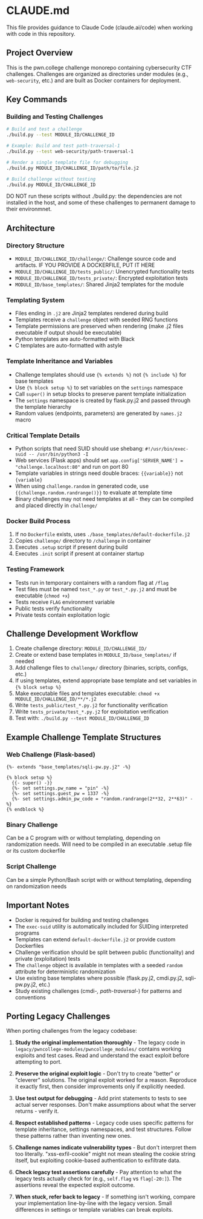 # CLAUDE.md

This file provides guidance to Claude Code (claude.ai/code) when working with code in this repository.

## Project Overview

This is the pwn.college challenge monorepo containing cybersecurity CTF challenges. Challenges are organized as directories under modules (e.g., `web-security`, etc.) and are built as Docker containers for deployment.

## Key Commands

### Building and Testing Challenges

```bash
# Build and test a challenge
./build.py --test MODULE_ID/CHALLENGE_ID

# Example: Build and test path-traversal-1
./build.py --test web-security/path-traversal-1

# Render a single template file for debugging
./build.py MODULE_ID/CHALLENGE_ID/path/to/file.j2

# Build challenge without testing
./build.py MODULE_ID/CHALLENGE_ID
```

DO NOT run these scripts without ./build.py: the dependencies are not installed in the host, and some of these challenges to permanent damage to their environmnet.

## Architecture

### Directory Structure
- `MODULE_ID/CHALLENGE_ID/challenge/`: Challenge source code and artifacts. IF YOU PROVIDE A DOCKERFILE, PUT IT HERE
- `MODULE_ID/CHALLENGE_ID/tests_public/`: Unencrypted functionality tests
- `MODULE_ID/CHALLENGE_ID/tests_private/`: Encrypted exploitation tests
- `MODULE_ID/base_templates/`: Shared Jinja2 templates for the module

### Templating System
- Files ending in `.j2` are Jinja2 templates rendered during build
- Templates receive a `challenge` object with seeded RNG functions
- Template permissions are preserved when rendering (make .j2 files executable if output should be executable)
- Python templates are auto-formatted with Black
- C templates are auto-formatted with astyle

### Template Inheritance and Variables
- Challenge templates should use `{% extends %}` not `{% include %}` for base templates
- Use `{% block setup %}` to set variables on the `settings` namespace
- Call `super()` in setup blocks to preserve parent template initialization
- The `settings` namespace is created by flask.py.j2 and passed through the template hierarchy
- Random values (endpoints, parameters) are generated by `names.j2` macro

### Critical Template Details
- Python scripts that need SUID should use shebang: `#!/usr/bin/exec-suid -- /usr/bin/python3 -I`
- Web services (Flask apps) should set `app.config['SERVER_NAME'] = "challenge.localhost:80"` and run on port 80
- Template variables in strings need double braces: `{{variable}}` not `{variable}`
- When using `challenge.random` in generated code, use `{{challenge.random.randrange()}}` to evaluate at template time
- Binary challenges may not need templates at all - they can be compiled and placed directly in `challenge/`

### Docker Build Process
1. If no `Dockerfile` exists, uses `./base_templates/default-dockerfile.j2`
2. Copies `challenge/` directory to `/challenge` in container
3. Executes `.setup` script if present during build
4. Executes `.init` script if present at container startup

### Testing Framework
- Tests run in temporary containers with a random flag at `/flag`
- Test files must be named `test_*.py` or `test_*.py.j2` and must be executable (`chmod +x`)
- Tests receive `FLAG` environment variable
- Public tests verify functionality
- Private tests contain exploitation logic

## Challenge Development Workflow

1. Create challenge directory: `MODULE_ID/CHALLENGE_ID/`
2. Create or extend base templates in `MODULE_ID/base_templates/` if needed
3. Add challenge files to `challenge/` directory (binaries, scripts, configs, etc.)
4. If using templates, extend appropriate base template and set variables in `{% block setup %}`
5. Make executable files and templates executable: `chmod +x MODULE_ID/CHALLENGE_ID/**/*.j2`
6. Write `tests_public/test_*.py.j2` for functionality verification
7. Write `tests_private/test_*.py.j2` for exploitation verification
8. Test with: `./build.py --test MODULE_ID/CHALLENGE_ID`

## Example Challenge Template Structures

### Web Challenge (Flask-based)
```jinja2
{%- extends "base_templates/sqli-pw.py.j2" -%}

{% block setup %}
  {{- super() -}}
  {%- set settings.pw_name = "pin" -%}
  {%- set settings.guest_pw = 1337 -%}
  {%- set settings.admin_pw_code = "random.randrange(2**32, 2**63)" -%}
{% endblock %}
```

### Binary Challenge
Can be a C program with or without templating, depending on randomization needs.
Will need to be compiled in an executable .setup file or its custom dockerfile

### Script Challenge  
Can be a simple Python/Bash script with or without templating, depending on randomization needs

## Important Notes

- Docker is required for building and testing challenges
- The `exec-suid` utility is automatically included for SUIDing interpreted programs
- Templates can extend `default-dockerfile.j2` or provide custom Dockerfiles
- Challenge verification should be split between public (functionality) and private (exploitation) tests
- The `challenge` object is available in templates with a seeded `random` attribute for deterministic randomization
- Use existing base templates where possible (flask.py.j2, cmdi.py.j2, sqli-pw.py.j2, etc.)
- Study existing challenges (cmdi-*, path-traversal-*) for patterns and conventions

## Porting Legacy Challenges

When porting challenges from the legacy codebase:

1. **Study the original implementation thoroughly** - The legacy code in `legacy/pwncollege-modules/pwncollege_modules/` contains working exploits and test cases. Read and understand the exact exploit before attempting to port.

2. **Preserve the original exploit logic** - Don't try to create "better" or "cleverer" solutions. The original exploit worked for a reason. Reproduce it exactly first, then consider improvements only if explicitly needed.

3. **Use test output for debugging** - Add print statements to tests to see actual server responses. Don't make assumptions about what the server returns - verify it.

4. **Respect established patterns** - Legacy code uses specific patterns for template inheritance, settings namespaces, and test structures. Follow these patterns rather than inventing new ones.

5. **Challenge names indicate vulnerability types** - But don't interpret them too literally. "xss-exfil-cookie" might not mean stealing the cookie string itself, but exploiting cookie-based authentication to exfiltrate data.

6. **Check legacy test assertions carefully** - Pay attention to what the legacy tests actually check for (e.g., `self.flag` vs `flag[-20:]`). The assertions reveal the expected exploit outcome.

7. **When stuck, refer back to legacy** - If something isn't working, compare your implementation line-by-line with the legacy version. Small differences in settings or template variables can break exploits.
